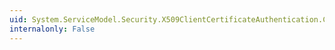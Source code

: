 ```yaml
---
uid: System.ServiceModel.Security.X509ClientCertificateAuthentication.CertificateValidationMode
internalonly: False
---
```

